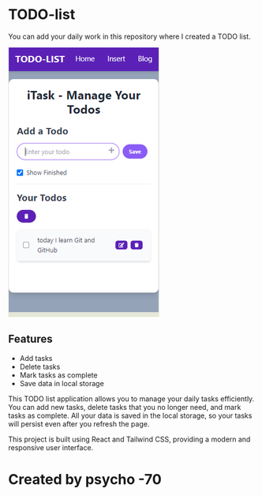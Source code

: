# TODO-list

You can add your daily work in this repository where I created a TODO list.

![My Logo](public/todo.PNG)

## Features

- Add tasks
- Delete tasks
- Mark tasks as complete
- Save data in local storage

This TODO list application allows you to manage your daily tasks efficiently. You can add new tasks, delete tasks that you no longer need, and mark tasks as complete. All your data is saved in the local storage, so your tasks will persist even after you refresh the page.

This project is built using React and Tailwind CSS, providing a modern and responsive user interface.

# Created by psycho -70
